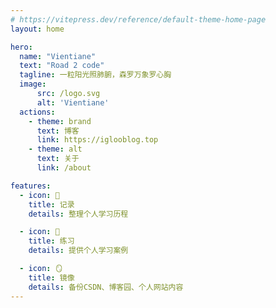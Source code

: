 ```yaml
---
# https://vitepress.dev/reference/default-theme-home-page
layout: home

hero:
  name: "Vientiane"
  text: "Road 2 code"
  tagline: 一粒阳光照肺腑，森罗万象罗心胸
  image:
      src: /logo.svg
      alt: 'Vientiane'
  actions:
    - theme: brand
      text: 博客
      link: https://iglooblog.top
    - theme: alt
      text: 关于
      link: /about

features:
  - icon: 📝
    title: 记录
    details: 整理个人学习历程

  - icon: 🤔
    title: 练习
    details: 提供个人学习案例

  - icon: 🪞
    title: 镜像
    details: 备份CSDN、博客园、个人网站内容
---
```


<style>
:root {
  --vp-home-hero-name-color: transparent;
  --vp-home-hero-name-background: linear-gradient(120deg, #84fab0 0%, #8fd3f4 100%);
  --vp-home-hero-image-background-image:  linear-gradient(120deg, #84fab0 0%, #8fd3f4 100%);
  --vp-home-hero-image-filter: blur(44px);
  --vp-c-indigo-3:#08E7E7;
}



@media (min-width: 640px) {
  :root {
    --vp-home-hero-image-filter: blur(56px);
  }
}

@media (min-width: 960px) {
  :root {
    --vp-home-hero-image-filter: blur(68px);
  }
}
</style>
